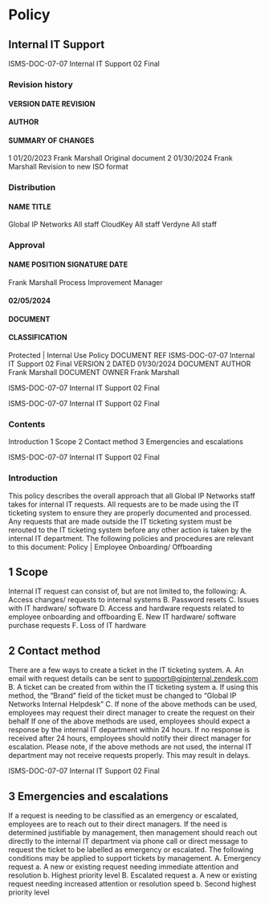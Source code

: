 # Policy 

## Internal IT Support 


 ISMS-DOC-07-07 Internal IT Support 02 Final 

### Revision history 

#### VERSION DATE REVISION 

#### AUTHOR 

#### SUMMARY OF CHANGES 

 1 01/20/2023 Frank Marshall Original document 2 01/30/2024 Frank Marshall Revision to new ISO format 

### Distribution 

#### NAME TITLE 

 Global IP Networks All staff CloudKey All staff Verdyne All staff 

### Approval 

#### NAME POSITION SIGNATURE DATE 

 Frank Marshall Process Improvement Manager 

#### 02/05/2024 

#### DOCUMENT 

#### CLASSIFICATION 

 Protected | Internal Use Policy DOCUMENT REF ISMS-DOC-07-07 Internal IT Support 02 Final VERSION 2 DATED 01/30/2024 DOCUMENT AUTHOR Frank Marshall DOCUMENT OWNER Frank Marshall 


ISMS-DOC-07-07 Internal IT Support 02 Final 


 ISMS-DOC-07-07 Internal IT Support 02 Final 

### Contents 

Introduction 1 Scope 2 Contact method 3 Emergencies and escalations 


 ISMS-DOC-07-07 Internal IT Support 02 Final 

### Introduction 

This policy describes the overall approach that all Global IP Networks staff takes for internal IT requests. All requests are to be made using the IT ticketing system to ensure they are properly documented and processed. Any requests that are made outside the IT ticketing system must be rerouted to the IT ticketing system before any other action is taken by the internal IT department. The following policies and procedures are relevant to this document: Policy | Employee Onboarding/ Offboarding 

## 1 Scope 

Internal IT request can consist of, but are not limited to, the following: A. Access changes/ requests to internal systems B. Password resets C. Issues with IT hardware/ software D. Access and hardware requests related to employee onboarding and offboarding E. New IT hardware/ software purchase requests F. Loss of IT hardware 

## 2 Contact method 

There are a few ways to create a ticket in the IT ticketing system. A. An email with request details can be sent to support@gipinternal.zendesk.com B. A ticket can be created from within the IT ticketing system a. If using this method, the “Brand” field of the ticket must be changed to “Global IP Networks Internal Helpdesk” C. If none of the above methods can be used, employees may request their direct manager to create the request on their behalf If one of the above methods are used, employees should expect a response by the internal IT department within 24 hours. If no response is received after 24 hours, employees should notify their direct manager for escalation. Please note, if the above methods are not used, the internal IT department may not receive requests properly. This may result in delays. 


 ISMS-DOC-07-07 Internal IT Support 02 Final 

## 3 Emergencies and escalations 

If a request is needing to be classified as an emergency or escalated, employees are to reach out to their direct managers. If the need is determined justifiable by management, then management should reach out directly to the internal IT department via phone call or direct message to request the ticket to be labelled as emergency or escalated. The following conditions may be applied to support tickets by management. A. Emergency request a. A new or existing request needing immediate attention and resolution b. Highest priority level B. Escalated request a. A new or existing request needing increased attention or resolution speed b. Second highest priority level 


